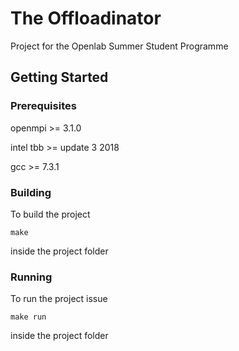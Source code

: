 # The Offloadinator
Project for the Openlab Summer Student Programme

## Getting Started

### Prerequisites

openmpi >= 3.1.0

intel tbb >= update 3 2018

gcc >= 7.3.1

### Building

To build the project

```
make
```

inside the project folder

### Running

To run the project issue

```
make run
```

inside the project folder
